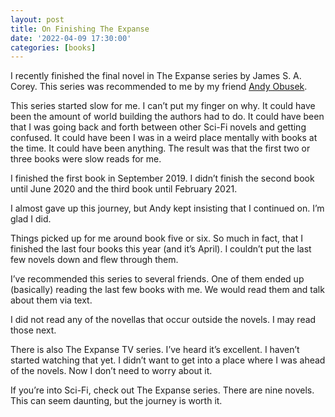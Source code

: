 ```yaml
---
layout: post
title: On Finishing The Expanse
date: '2022-04-09 17:30:00'
categories: [books]
---
```


I recently finished the final novel in The Expanse series by James S. A. Corey. This series was recommended to me by my friend [Andy Obusek](http://cleanswifter.com/).

This series started slow for me. I can’t put my finger on why. It could have been the amount of world building the authors had to do. It could have been that I was going back and forth between other Sci-Fi novels and getting confused. It could have been I was in a weird place mentally with books at the time. It could have been anything. The result was that the first two or three books were slow reads for me.

I finished the first book in September 2019. I didn’t finish the second book until June 2020 and the third book until February 2021.

I almost gave up this journey, but Andy kept insisting that I continued on. I’m glad I did.

Things picked up for me around book five or six. So much in fact, that I finished the last four books this year (and it’s April). I couldn’t put the last few novels down and flew through them.

I’ve recommended this series to several friends. One of them ended up (basically) reading the last few books with me. We would read them and talk about them via text.

I did not read any of the novellas that occur outside the novels. I may read those next.

There is also The Expanse TV series. I’ve heard it’s excellent. I haven’t started watching that yet. I didn’t want to get into a place where I was ahead of the novels. Now I don’t need to worry about it.

If you’re into Sci-Fi, check out The Expanse series. There are nine novels. This can seem daunting, but the journey is worth it.

